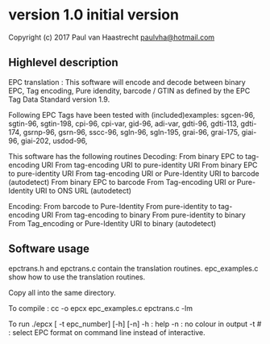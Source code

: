 # version 1.0	initial version

Copyright (c) 2017 Paul van Haastrecht <paulvha@hotmail.com>

## Highlevel description

EPC translation : This software will encode and decode between binary 
EPC, Tag encoding, Pure idendity, barcode / GTIN as defined by the EPC
Tag Data Standard  version 1.9.

Following EPC Tags have been tested with (included)examples: 
sgcen-96, sgtin-96, sgtin-198, cpi-96,   cpi-var,  gid-96,  adi-var,
gdti-96,  gdti-113, gdti-174,  gsrnp-96, gsrn-96,  sscc-96, sgln-96,
sgln-195, grai-96,  grai-175,  giai-96,  giai-202, usdod-96, 

This software has the following routines
Decoding:
  From binary EPC to tag-encoding URI 
  From tag-encoding URI to pure-identity URI
  From binary EPC to pure-identity URI 
  From tag-encoding URI or Pure-Identity URI to barcode (autodetect)
  From binary EPC to barcode
  From Tag-encoding URI or Pure-Identity URI to ONS URL (autodetect) 

Encoding:
  From barcode to Pure-Identity 
  From pure-identity to tag-encoding URI 
  From tag-encoding to binary 
  From pure-identity to binary 
  From Tag_encoding or Pure-Identity URI to binary (autodetect) 
  
## Software usage

epctrans.h and epctrans.c contain the translation routines.
epc_examples.c show how to use the translation routines.

Copy all into the same directory. 

To compile : cc -o epcx epc_examples.c epctrans.c -lm

To run ./epcx [ -t epc_number] [-h] [-n]
-h   : help
-n   : no colour in output
-t # : select EPC format on command line instead of interactive.
